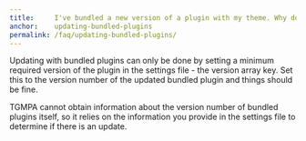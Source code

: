 ```yaml
---
title:     I've bundled a new version of a plugin with my theme. Why does TGMPA not show there is an update available ?
anchor:    updating-bundled-plugins
permalink: /faq/updating-bundled-plugins/
---
```


Updating with bundled plugins can only be done by setting a minimum required version of the plugin in the settings file - the version array key. Set this to the version number of the updated bundled plugin and things should be fine.

TGMPA cannot obtain information about the version number of bundled plugins itself, so it relies on the information you provide in the settings file to determine if there is an update.